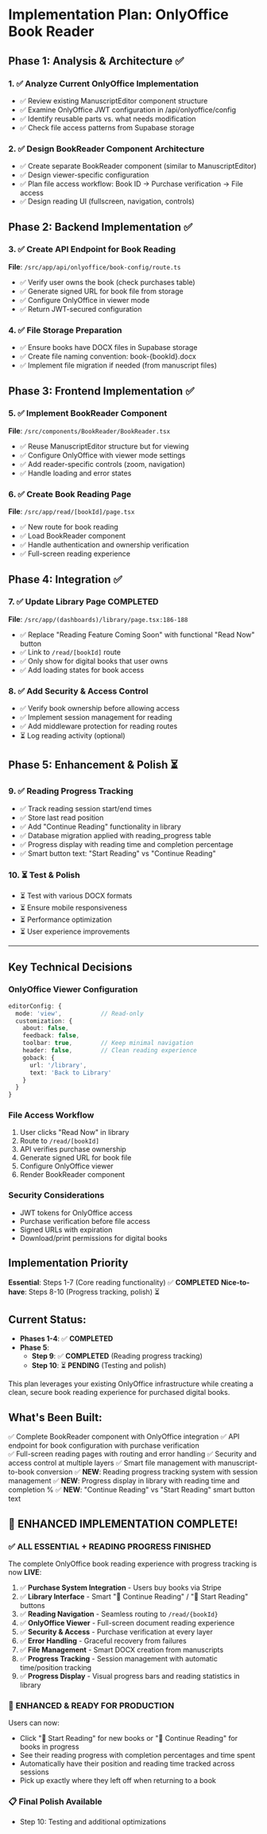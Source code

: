 # Implementation Plan: OnlyOffice Book Reader

## Phase 1: Analysis & Architecture ✅

### 1. ✅ Analyze Current OnlyOffice Implementation

- ✅ Review existing ManuscriptEditor component structure
- ✅ Examine OnlyOffice JWT configuration in /api/onlyoffice/config
- ✅ Identify reusable parts vs. what needs modification
- ✅ Check file access patterns from Supabase storage

### 2. ✅ Design BookReader Component Architecture

- ✅ Create separate BookReader component (similar to ManuscriptEditor)
- ✅ Design viewer-specific configuration
- ✅ Plan file access workflow: Book ID → Purchase verification → File access
- ✅ Design reading UI (fullscreen, navigation, controls)

## Phase 2: Backend Implementation ✅

### 3. ✅ Create API Endpoint for Book Reading

**File**: `/src/app/api/onlyoffice/book-config/route.ts`
- ✅ Verify user owns the book (check purchases table)
- ✅ Generate signed URL for book file from storage
- ✅ Configure OnlyOffice in viewer mode
- ✅ Return JWT-secured configuration

### 4. ✅ File Storage Preparation

- ✅ Ensure books have DOCX files in Supabase storage
- ✅ Create file naming convention: book-{bookId}.docx
- ✅ Implement file migration if needed (from manuscript files)

## Phase 3: Frontend Implementation ✅

### 5. ✅ Implement BookReader Component

**File**: `/src/components/BookReader/BookReader.tsx`
- ✅ Reuse ManuscriptEditor structure but for viewing
- ✅ Configure OnlyOffice with viewer mode settings
- ✅ Add reader-specific controls (zoom, navigation)
- ✅ Handle loading and error states

### 6. ✅ Create Book Reading Page

**File**: `/src/app/read/[bookId]/page.tsx`
- ✅ New route for book reading
- ✅ Load BookReader component
- ✅ Handle authentication and ownership verification
- ✅ Full-screen reading experience

## Phase 4: Integration ✅

### 7. ✅ Update Library Page **COMPLETED**

**File**: `/src/app/(dashboards)/library/page.tsx:186-188`
- ✅ Replace "Reading Feature Coming Soon" with functional "Read Now" button
- ✅ Link to `/read/[bookId]` route
- ✅ Only show for digital books that user owns
- ✅ Add loading states for book access

### 8. ✅ Add Security & Access Control

- ✅ Verify book ownership before allowing access
- ✅ Implement session management for reading
- ✅ Add middleware protection for reading routes
- ⏳ Log reading activity (optional)

## Phase 5: Enhancement & Polish ⏳

### 9. ✅ Reading Progress Tracking

- ✅ Track reading session start/end times
- ✅ Store last read position  
- ✅ Add "Continue Reading" functionality in library
- ✅ Database migration applied with reading_progress table
- ✅ Progress display with reading time and completion percentage
- ✅ Smart button text: "Start Reading" vs "Continue Reading"

### 10. ⏳ Test & Polish

- ⏳ Test with various DOCX formats
- ⏳ Ensure mobile responsiveness
- ⏳ Performance optimization
- ⏳ User experience improvements

---

## Key Technical Decisions

### OnlyOffice Viewer Configuration
```typescript
editorConfig: {
  mode: 'view',           // Read-only
  customization: {
    about: false,
    feedback: false,
    toolbar: true,        // Keep minimal navigation
    header: false,        // Clean reading experience
    goback: {
      url: '/library',
      text: 'Back to Library'
    }
  }
}
```

### File Access Workflow
1. User clicks "Read Now" in library
2. Route to `/read/[bookId]`
3. API verifies purchase ownership
4. Generate signed URL for book file
5. Configure OnlyOffice viewer
6. Render BookReader component

### Security Considerations
- JWT tokens for OnlyOffice access
- Purchase verification before file access
- Signed URLs with expiration
- Download/print permissions for digital books

## Implementation Priority
**Essential**: Steps 1-7 (Core reading functionality) ✅ **COMPLETED**
**Nice-to-have**: Steps 8-10 (Progress tracking, polish) ⏳

## Current Status: 
- **Phases 1-4**: ✅ **COMPLETED** 
- **Phase 5**: 
  - **Step 9**: ✅ **COMPLETED** (Reading progress tracking)
  - **Step 10**: ⏳ **PENDING** (Testing and polish)

This plan leverages your existing OnlyOffice infrastructure while creating a clean, secure book reading experience for purchased digital books.

## What's Been Built:
✅ Complete BookReader component with OnlyOffice integration
✅ API endpoint for book configuration with purchase verification  
✅ Full-screen reading pages with routing and error handling
✅ Security and access control at multiple layers
✅ Smart file management with manuscript-to-book conversion
✅ **NEW**: Reading progress tracking system with session management
✅ **NEW**: Progress display in library with reading time and completion %
✅ **NEW**: "Continue Reading" vs "Start Reading" smart button text

## 🎉 ENHANCED IMPLEMENTATION COMPLETE!

### ✅ **ALL ESSENTIAL + READING PROGRESS FINISHED**
The complete OnlyOffice book reading experience with progress tracking is now **LIVE**:

1. ✅ **Purchase System Integration** - Users buy books via Stripe
2. ✅ **Library Interface** - Smart "📖 Continue Reading" / "📖 Start Reading" buttons
3. ✅ **Reading Navigation** - Seamless routing to `/read/{bookId}`
4. ✅ **OnlyOffice Viewer** - Full-screen document reading experience
5. ✅ **Security & Access** - Purchase verification at every layer
6. ✅ **Error Handling** - Graceful recovery from failures
7. ✅ **File Management** - Smart DOCX creation from manuscripts
8. ✅ **Progress Tracking** - Session management with automatic time/position tracking
9. ✅ **Progress Display** - Visual progress bars and reading statistics in library

### 🚀 **ENHANCED & READY FOR PRODUCTION**
Users can now:
- Click "📖 Start Reading" for new books or "📖 Continue Reading" for books in progress
- See their reading progress with completion percentages and time spent
- Automatically have their position and reading time tracked across sessions
- Pick up exactly where they left off when returning to a book

### 📋 **Final Polish Available**
- Step 10: Testing and additional optimizations